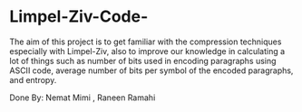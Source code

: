 # Limpel-Ziv-Code-

The aim of this project is to get familiar with the compression techniques especially with Limpel-Ziv, also to improve our knowledge in calculating a lot of things such as number 
of bits used in encoding paragraphs using ASCII code, average number of bits per symbol of the encoded paragraphs, and entropy.

Done By: 
Nemat Mimi ,
Raneen Ramahi